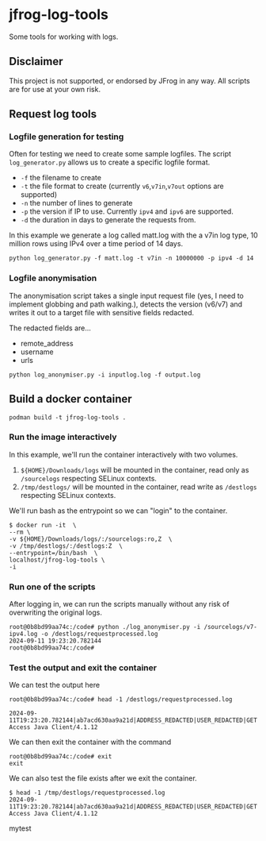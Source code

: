 # jfrog-log-tools
Some tools for working with logs.

## Disclaimer
This project is not supported, or endorsed by JFrog in any way. All scripts are for use at your own risk.

## Request log tools

### Logfile generation for testing
Often for testing we need to create some sample logfiles. The script ```log_generator.py``` allows us to create a specific logfile format.

* ```-f``` the filename to create
* ```-t``` the file format to create (currently ```v6```,```v7in```,```v7out``` options are supported)
* ```-n``` the number of lines to generate
* ```-p``` the version if IP to use. Currently ```ipv4``` and ```ipv6``` are supported.
* ```-d``` the duration in days to generate the requests from.

In this example we generate a log called matt.log with the a v7in log type, 10 million rows using IPv4 over a time period of 14 days.

```shell
python log_generator.py -f matt.log -t v7in -n 10000000 -p ipv4 -d 14
```

### Logfile anonymisation

The anonymisation script takes a single input request file (yes, I need to implement globbing and path walking.), detects the version (v6/v7) and writes it out to a target file with sensitive fields redacted.

The redacted fields are...

* remote_address
* username 
* urls

```shell 
python log_anonymiser.py -i inputlog.log -f output.log
```

## Build a docker container

```
podman build -t jfrog-log-tools .
```

### Run the image interactively
In this example, we'll run the container interactively with two volumes.

1. ```${HOME}/Downloads/logs``` will be mounted in the container, read only as ```/sourcelogs``` respecting SELinux contexts.
2. ```/tmp/destlogs/``` will be mounted in the container, read write as ```/destlogs``` respecting SELinux contexts.

We'll run bash as the entrypoint so we can "login" to the container.

```shell
$ docker run -it  \
--rm \
-v ${HOME}/Downloads/logs/:/sourcelogs:ro,Z  \
-v /tmp/destlogs/:/destlogs:Z  \
--entrypoint=/bin/bash  \
localhost/jfrog-log-tools \
-i
```

### Run one of the scripts
After logging in, we can run the scripts manually without any risk of overwriting the original logs.
```shell
root@0b8bd99aa74c:/code# python ./log_anonymiser.py -i /sourcelogs/v7-ipv4.log -o /destlogs/requestprocessed.log 
2024-09-11 19:23:20.782144
root@0b8bd99aa74c:/code# 
```

### Test the output and exit the container
We can test the output here 
```shell
root@0b8bd99aa74c:/code# head -1 /destlogs/requestprocessed.log

2024-09-11T19:23:20.782144|ab7acd630aa9a21d|ADDRESS_REDACTED|USER_REDACTED|GET|URL_REDACTED|201|3805396537|7827564335|385|JFrog Access Java Client/4.1.12
```

We can then exit the container with the command
```shell
root@0b8bd99aa74c:/code# exit
exit
```

We can also test the file exists after we exit the container.
```shell
$ head -1 /tmp/destlogs/requestprocessed.log
2024-09-11T19:23:20.782144|ab7acd630aa9a21d|ADDRESS_REDACTED|USER_REDACTED|GET|URL_REDACTED|201|3805396537|7827564335|385|JFrog Access Java Client/4.1.12
```

mytest